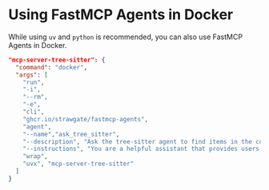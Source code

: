 # Using FastMCP Agents in Docker

While using `uv` and `python` is recommended, you can also use FastMCP Agents in Docker.

```json
"mcp-server-tree-sitter": {
  "command": "docker",
  "args": [
    "run",
    "-i",
    "--rm",
    "-e",
    "cli",
    "ghcr.io/strawgate/fastmcp-agents",
    "agent",
    "--name","ask_tree_sitter",
    "--description", "Ask the tree-sitter agent to find items in the codebase.",
    "--instructions", "You are a helpful assistant that provides users a simple way to find items in their codebase.",
    "wrap", 
    "uvx", "mcp-server-tree-sitter"
  ]
}
```